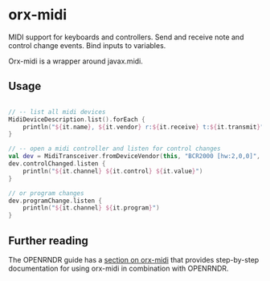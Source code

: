 # orx-midi

MIDI support for keyboards and controllers. Send and receive note and control change events.
Bind inputs to variables.

Orx-midi is a wrapper around javax.midi.

## Usage

```kotlin

// -- list all midi devices
MidiDeviceDescription.list().forEach {
    println("${it.name}, ${it.vendor} r:${it.receive} t:${it.transmit}")
}

// -- open a midi controller and listen for control changes
val dev = MidiTransceiver.fromDeviceVendor(this, "BCR2000 [hw:2,0,0]", "ALSA (http://www.alsa-project.org)")
dev.controlChanged.listen {
    println("${it.channel} ${it.control} ${it.value}")
}

// or program changes
dev.programChange.listen {
    println("${it.channel} ${it.program}")
}
```

## Further reading

The OPENRNDR guide has a [section on orx-midi](https://guide.openrndr.org/#/10_OPENRNDR_Extras/C04_Midi_controllers) that provides step-by-step documentation for using orx-midi in combination with OPENRNDR.
